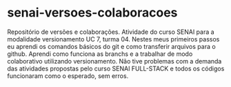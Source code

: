 # senai-versoes-colaboracoes
Repositório de versões e colaborações. 
Atividade do curso SENAI para a modalidade versionamento UC 7, turma 04. Nestes meus primeiros passos eu aprendi os comandos básicos do git e como transferir arquivos para o github. Aprendi como funciona as branchs e a trabalhar de modo colaborativo utilizando versionamento. Não tive problemas com a demanda das atividades propostas pelo curso SENAI FULL-STACK e todos os códigos funcionaram como o esperado, sem erros.
